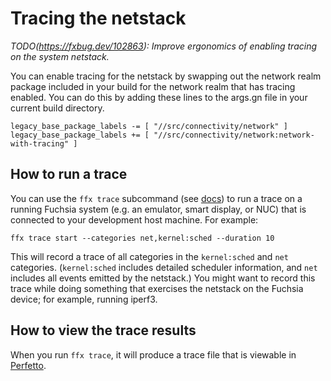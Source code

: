 # Tracing the netstack

_TODO(https://fxbug.dev/102863): Improve ergonomics of enabling tracing on the_
_system netstack._

You can enable tracing for the netstack by swapping out the network realm
package included in your build for the network realm that has tracing enabled.
You can do this by adding these lines to the args.gn file in your current build
directory.

```
legacy_base_package_labels -= [ "//src/connectivity/network" ]
legacy_base_package_labels += [ "//src/connectivity/network:network-with-tracing" ]
```

## How to run a trace

You can use the `ffx trace` subcommand (see [docs][ffx-trace]) to run a trace on
a running Fuchsia system (e.g. an emulator, smart display, or NUC) that is
connected to your development host machine. For example:

```
ffx trace start --categories net,kernel:sched --duration 10
```

This will record a trace of all categories in the `kernel:sched` and `net`
categories. (`kernel:sched` includes detailed scheduler information, and `net`
includes all events emitted by the netstack.) You might want to record this
trace while doing something that exercises the netstack on the Fuchsia device;
for example, running iperf3.

## How to view the trace results

When you run `ffx trace`, it will produce a trace file that is viewable in
[Perfetto](https://ui.perfetto.dev/).

[ffx-trace]: https://fuchsia.dev/fuchsia-src/development/sdk/ffx/record-traces
